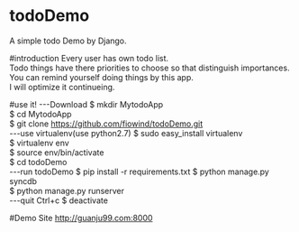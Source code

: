 # todoDemo
A simple todo Demo by Django.

#introduction
Every user has own todo list.<br>
Todo things have there priorities to choose so that distinguish importances.<br>
You can remind yourself doing things by this app.<br>
I will optimize it continueing.

#use it!
---Download
$ mkdir MytodoApp<br>
$ cd MytodoApp<br>
$ git clone https://github.com/fiowind/todoDemo.git<br>
---use virtualenv(use python2.7)
$ sudo easy_install virtualenv<br>
$ virtualenv env<br>
$ source env/bin/activate<br>
$ cd todoDemo<br>
---run todoDemo
$ pip install -r requirements.txt
$ python manage.py syncdb<br>
$ python manage.py runserver<br>
---quit
Ctrl+c
$ deactivate

#Demo Site
http://guanju99.com:8000<br>
